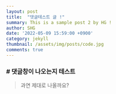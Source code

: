 ```yaml
---
layout: post
title:  "댓글테스트 글 !"
summary: This is a sample post 2 by HG !
author: SHG
date: '2022-05-09 15:59:00 +0900'
category: jekyll
thumbnail: /assets/img/posts/code.jpg
comments: true
---
```


### # 댓글창이 나오는지 테스트 

> 과연 제대로 나올까요?
